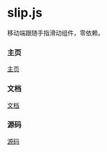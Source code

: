 slip.js
=======

移动端跟随手指滑动组件，零依赖。

### 主页

[主页](http://binnng.github.io/slip.js)

### 文档

[文档](http://binnng.github.io/slip.js/docs)

### 源码

[源码](http://binnng.github.io/slip.js/docs/slip.html)